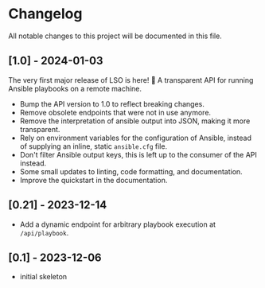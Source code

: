 # Changelog

All notable changes to this project will be documented in this file.

## [1.0] - 2024-01-03
The very first major release of LSO is here! :tada: A transparent API for running Ansible playbooks on a remote machine.

- Bump the API version to 1.0 to reflect breaking changes.
- Remove obsolete endpoints that were not in use anymore.
- Remove the interpretation of ansible output into JSON, making it more transparent.
- Rely on environment variables for the configuration of Ansible, instead of supplying an inline, static `ansible.cfg` file.
- Don't filter Ansible output keys, this is left up to the consumer of the API instead.
- Some small updates to linting, code formatting, and documentation.
- Improve the quickstart in the documentation.

## [0.21] - 2023-12-14
- Add a dynamic endpoint for arbitrary playbook execution at `/api/playbook`.

## [0.1] - 2023-12-06
- initial skeleton
